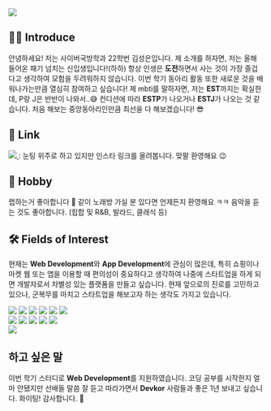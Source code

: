 <p>
  <img src="https://capsule-render.vercel.app/api?type=waving&amp;height=250&amp;text=Hello World!&amp;fontAlign=60&amp;color=gradient" style="max-width: 100%;">
</p>

## 🙋‍♂️ Introduce
 안녕하세요! 저는 사이버국방학과 22학번 김성은입니다. 제 소개를 하자면, 저는 올해 들어온 패기 넘치는 신입생입니다!(하하) 항상 인생은 **도전**하면서 사는 것이 가장 즐겁다고 생각하여 모험을 두려워하지 않습니다. 이번 학기 동아리 활동 또한 새로운 것을 배워나가는만큼 열심히 참여하고 싶습니다! 제 mbti를 말하자면, 저는 **EST**까지는 확실한데, P랑 J은 반반이 나와서..😅 컨디션에 따라 **ESTP**가 나오거나 **ESTJ**가 나오는 것 같습니다. 처음 해보는 중앙동아리인만큼 최선을 다 해보겠습니다! 😎

## 🧾 Link
<a href="https://www.instagram.com/2ooo.2.17/" target="_blank">
    <img src="https://img.shields.io/badge/Instagram-e4405f?style=flat&logo=Instagram&logoColor=ffffff"/>
</a> : 눈팅 위주로 하고 있지만 인스타 링크를 올려봅니다. 맞팔 환영해요 😉

## 🎲 Hobby
 랩하는거 좋아합니다 🎤 같이 노래방 가실 분 있다면 언제든지 환영해요 ㅋㅋ 음악을 듣는 것도 좋아합니다. (힙합 및 R&B, 발라드, 클래식 등)

## 🛠 Fields of Interest
 현재는 **Web Development**와 **App Development**에 관심이 많은데, 특히 쇼핑이나 마켓 웹 또는 앱을 이용할 때 편의성이 중요하다고 생각하여 나중에 스타트업을 하게 되면 개발자로서 차별성 있는 플랫폼을 만들고 싶습니다. 현재 앞으로의 진로를 고민하고 있으나, 군복무를 마치고 스타트업을 해보고자 하는 생각도 가지고 있습니다.

<p>
  <img src="https://img.shields.io/badge/C++-00599c?style=flat&logo=c%2b%2b&logoColor=ffffff"/>
  <img src="https://img.shields.io/badge/C-a8b9cc?style=flat&logo=c&logoColor=ffffff"/>
  <img src="https://img.shields.io/badge/Java-007396?style=flat&logo=Java&logoColor=ffffff"/>
  <img src="https://img.shields.io/badge/Python-3776ab?style=flat&logo=Python&logoColor=ffffff"/>
  <img src="https://img.shields.io/badge/MySQL-4479a1?style=flat&logo=MySQL&logoColor=ffffff"/>
  <img src="https://img.shields.io/badge/SQLite-003b57?style=flat&logo=SQLite&logoColor=ffffff"/><br>
  <img src="https://img.shields.io/badge/JavaScript-f7df1e?style=flat&logo=JavaScript&logoColor=ffffff"/>
  <img src="https://img.shields.io/badge/Linux-fcc624?style=flat&logo=Linux&logoColor=ffffff"/>
  <img src="https://img.shields.io/badge/scikit_learn-F7931E?style=flat&logo=scikit-learn&logoColor=ffffff"/>
  <img src="https://img.shields.io/badge/HTML5-e34f26?style=flat&logo=HTML5&logoColor=ffffff"/>
  <img src="https://img.shields.io/badge/Git-f05032?style=flat&logo=Git&logoColor=ffffff"/><br>
  <img src="https://img.shields.io/badge/Flask-000000?style=flat&logo=Flask&logoColor=ffffff"/>
</p>

## 하고 싶은 말
 이번 학기 스터디로 **Web Development**를 지원하였습니다. 코딩 공부를 시작한지 얼마 안됐지만 선배들 말씀 잘 듣고 따라가면서 **Devkor** 사람들과 좋은 1년 보내고 싶습니다. 화이팅! 감사합니다. 🙂
